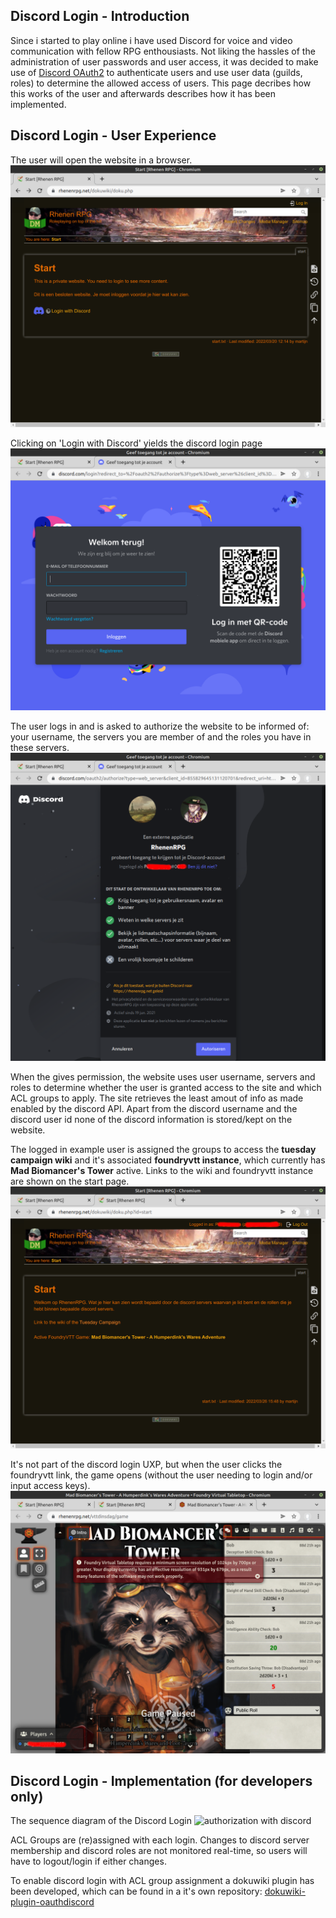 ## Discord Login - Introduction

Since i started to play online i have used Discord for voice and video communication with fellow RPG enthousiasts. 
Not liking the hassles of the administration of user passwords and user access, it was decided to make use of [Discord OAuth2](https://discord.com/developers/docs/topics/oauth2) to authenticate users and use user data (guilds, roles) to determine the allowed access of users. This page decribes how this works of the user and afterwards describes how it has been implemented.

## Discord Login - User Experience

The user will open the website in a browser.
![](ux-discord-login-1.png)

Clicking on 'Login with Discord' yields the discord login page
![](ux-discord-login-2.png)

The user logs in and is asked to authorize the website to be informed of: your username, the servers you are member of and the roles you have in these servers.
![](ux-discord-login-3.png)

When the gives permission, the website uses user username, servers and roles to determine whether the user is granted access to the site and which ACL groups to apply. The site retrieves the least amout of info as made enabled by the discord API. Apart from the discord username and the discord user id none of the discord information is stored/kept on the website.

The logged in example user is assigned the groups to access the **tuesday campaign wiki** and it's associated **foundryvtt instance**, which currently has **Mad Biomancer's Tower** active. Links to the wiki and foundryvtt instance are shown on the start page.
![](ux-discord-login-4.png)

It's not part of the discord login UXP, but when the user clicks the foundryvtt link, the game opens (without the user needing to login and/or input access keys).
![](ux-discord-login-5.png)


## Discord Login - Implementation (for developers only)

The sequence diagram of the Discord Login
![authorization with discord](http://www.plantuml.com/plantuml/proxy?cache=no&src=https://raw.githubusercontent.com/rhenenrpg/rhenenrpg.github.io/main/uml/sd-login-oauth-discord.iuml)

ACL Groups are (re)assigned with each login. Changes to discord server membership and discord roles are not monitored real-time, so users will have to logout/login if either changes. 

To enable discord login with ACL group assignment a dokuwiki plugin has been developed, which can be found in a it's own repository: [dokuwiki-plugin-oauthdiscord](https://github.com/rhenenrpg/dokuwiki-plugin-oauthdiscord)

